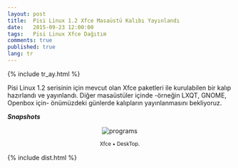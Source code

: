 ```yaml
---
layout: post
title:  Pisi Linux 1.2 Xfce Masaüstü Kalıbı Yayınlandı
date:   2015-09-23 12:00:00
tags:   Pisi Linux Xfce Dağıtım
comments: true
published: true
lang: tr
---
```

 
{% include tr_ay.html %}

Pisi Linux 1.2 serisinin için mevcut olan Xfce paketleri ile kurulabilen bir kalıp hazırlandı ve yayınlandı. Diğer masaüstüler içinde -örneğin LXQT, GNOME, Openbox için- önümüzdeki günlerde kalıpların yayınlanmasını bekliyoruz.


***Snapshots***

<div class='pull-right alert alert-warning' style="margin: 15px; text-align: center;">
  <img src="{{ site.baseurl }}/images/Pisi-Linux-Xfce_1.png" alt="programs" class="resize" />
  <p><small>Xfce &bull; DeskTop.</small></p>
</div> 
  
<style>
img.resize {
  max-width:100%;
  max-height:100%;
}
</style>
 

{% include dist.html %}

<html>
        <title>Table Example</title>
        <style>
            table {
                border-collapse: collapse;
                width: 100%;
            }
            th, td {
                border: 1px solid #ccc;
                padding: 10px;
            }
            table.alt tr:nth-child(even) {
                background-color: #eee;
            }
            table.alt tr:nth-child(odd) {
                background-color: #fff;
            }            
        </style>
 </html> 

